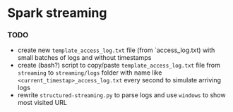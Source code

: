 # Spark streaming

### TODO

- create new `template_access_log.txt` file (from `access_log.txt) with small batches of logs and without timestamps
- create (bash?) script to copy/paste `template_access_log.txt` file from `streaming` to `streaming/logs` folder with name like `<current_timestap>_access_log.txt` every second to simulate arriving logs
- rewrite `structured-streaming.py` to parse logs and use `windows` to show most visited URL